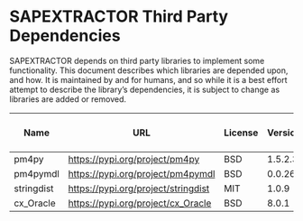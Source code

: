 # SAPEXTRACTOR Third Party Dependencies

SAPEXTRACTOR depends on third party libraries to implement some
functionality. This document describes which libraries are depended
upon, and how. It is maintained by and for humans, and so while it is a
best effort attempt to describe the library’s dependencies, it is subject
to change as libraries are added or removed.

| Name | URL | License | Version | Emits persisted data | Distributed in Release Binaries |
| --------------------------- | ------------------------------------------------------------ | --------------------------- | ------------------- | --------------------------- | --------------------------- |
| pm4py | https://pypi.org/project/pm4py | BSD | 1.5.2.3 | X | |
| pm4pymdl | https://pypi.org/project/pm4pymdl | BSD | 0.0.26 | X | |
| stringdist | https://pypi.org/project/stringdist | MIT | 1.0.9 | | |
| cx_Oracle | https://pypi.org/project/cx_Oracle | BSD | 8.0.1 | X | X |
